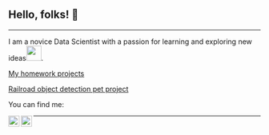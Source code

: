 ## Hello, folks! 👋

---

I am a novice Data Scientist with a passion for learning and exploring new ideas<img src="https://media.giphy.com/media/WUlplcMpOCEmTGBtBW/giphy.gif" width="30px">. 

[My homework projects](https://github.com/ChernovSO/My_homework_projects)

[Railroad object detection pet project](https://github.com/ChernovSO/Railroad)

You can find me: 

<a href="https://t.me/ChernovSO">
  <img align="left" alt="tg" width="22px" src="https://icons.bootstrap-4.ru/assets/icons/telegram.svg" />
</a>
<a href="mailto:Chernov.S.O@yandex.ru">
  <img align="left" alt="tg" width="22px" src="https://getbootstrap.ru/docs/icons/assets/icons/envelope.svg" />
</a>


---

